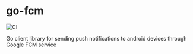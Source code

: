 # go-fcm

![CI](https://github.com/humans-net/go-fcm/workflows/CI/badge.svg)

Go client library for sending push notifications to android devices through Google FCM service
